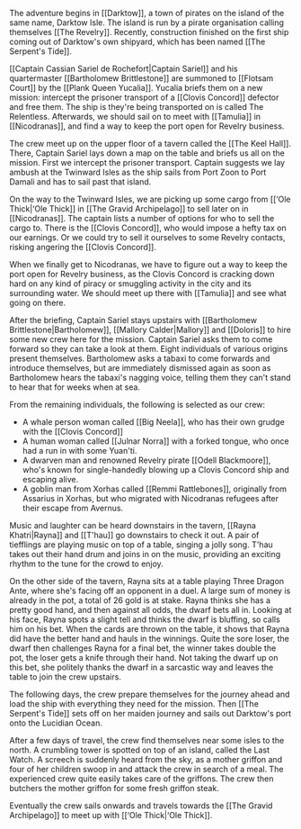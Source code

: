The adventure begins in [[Darktow]], a town of pirates on the island of the same name, Darktow Isle. The island is run by a pirate organisation calling themselves [[The Revelry]]. Recently, construction finished on the first ship coming out of Darktow's own shipyard, which has been named [[The Serpent's Tide]].

[[Captain Cassian Sariel de Rochefort|Captain Sariel]] and his quartermaster [[Bartholomew Brittlestone]] are summoned to [[Flotsam Court]] by the [[Plank Queen Yucalia]]. Yucalia briefs them on a new mission: intercept the prisoner transport of a [[Clovis Concord]] defector and free them. The ship is they're being transported on is called The Relentless. Afterwards, we should sail on to meet with [[Tamulia]] in [[Nicodranas]], and find a way to keep the port open for Revelry business.

The crew meet up on the upper floor of a tavern called the [[The Keel Hall]]. There, Captain Sariel lays down a map on the table and briefs us all on the mission. First we intercept the prisoner transport. Captain suggests we lay ambush at the Twinward Isles as the ship sails from Port Zoon to Port Damali and has to sail past that island.

On the way to the Twinward Isles, we are picking up some cargo from [[‘Ole Thick|‘Ole Thick]] in [[The Gravid Archipelago]] to sell later on in [[Nicodranas]]. The captain lists a number of options for who to sell the cargo to. There is the [[Clovis Concord]], who would impose a hefty tax on our earnings. Or we could try to sell it ourselves to some Revelry contacts, risking angering the [[Clovis Concord]].

When we finally get to Nicodranas, we have to figure out a way to keep the port open for Revelry business, as the Clovis Concord is cracking down hard on any kind of piracy or smuggling activity in the city and its surrounding water. We should meet up there with [[Tamulia]] and see what going on there.

After the briefing, Captain Sariel stays upstairs with [[Bartholomew Brittlestone|Bartholomew]], [[Mallory Calder|Mallory]] and [[Doloris]] to hire some new crew here for the mission. Captain Sariel asks them to come forward so they can take a look at them. Eight individuals of various origins present themselves. Bartholomew asks a tabaxi to come forwards and introduce themselves, but are immediately dismissed again as soon as Bartholomew hears the tabaxi's nagging voice, telling them they can't stand to hear that for weeks when at sea.

From the remaining individuals, the following is selected as our crew:
- A whale person woman called [[Big Neela]], who has their own grudge with the [[Clovis Concord]]
- A human woman called [[Julnar Norra]] with a forked tongue, who once had a run in with some Yuan'ti.
- A dwarven man and renowned Revelry pirate [[Odell Blackmoore]], who's known for single-handedly blowing up a Clovis Concord ship and escaping alive.
- A goblin man from Xorhas called [[Remmi Rattlebones]], originally from Assarius in Xorhas, but who migrated with Nicodranas refugees after their escape from Avernus.

Music and laughter can be heard downstairs in the tavern, [[Rayna Khatri|Rayna]] and [[T'hau]] go downstairs to check it out. A pair of tiefflings are playing music on top of a table, singing a jolly song. T'hau takes out their hand drum and joins in on the music, providing an exciting rhythm to the tune for the crowd to enjoy.

On the other side of the tavern, Rayna sits at a table playing Three Dragon Ante, where she's facing off an opponent in a duel. A large sum of money is already in the pot, a total of 26 gold is at stake. Rayna thinks she has a pretty good hand, and then against all odds, the dwarf bets all in. Looking at his face, Rayna spots a slight tell and thinks the dwarf is bluffing, so calls him on his bet. When the cards are thrown on the table, it shows that Rayna did have the better hand and hauls in the winnings. Quite the sore loser, the dwarf then challenges Rayna for a final bet, the winner takes double the pot, the loser gets a knife through their hand. Not taking the dwarf up on this bet, she politely thanks the dwarf in a sarcastic way and leaves the table to join the crew upstairs.

The following days, the crew prepare themselves for the journey ahead and load the ship with everything they need for the mission. Then [[The Serpent's Tide]] sets off on her maiden journey and sails out Darktow's port onto the Lucidian Ocean.

After a few days of travel, the crew find themselves near some isles to the north. A crumbling tower is spotted on top of an island, called the Last Watch. A screech is suddenly heard from the sky, as a mother griffon and four of her children swoop in and attack the crew in search of a meal. The experienced crew quite easily takes care of the griffons. The crew then butchers the mother griffon for some fresh griffon steak.

Eventually the crew sails onwards and travels towards the [[The Gravid Archipelago]] to meet up with [[‘Ole Thick|‘Ole Thick]].
